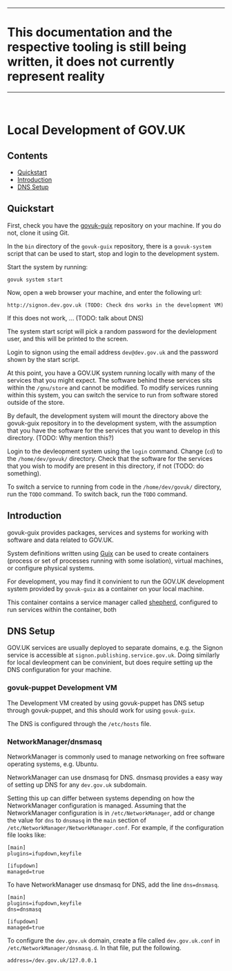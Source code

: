 ***
# __This documentation and the respective tooling is still being written, it does not currently represent reality__
***
<br>

# Local Development of GOV.UK

## Contents

 - [Quickstart](#quickstart)
 - [Introduction](#introduction)
 - [DNS Setup](#dns-setup)

## Quickstart

First, check you have the [govuk-guix][govuk-guix] repository on
your machine. If you do not, clone it using Git.

In the `bin` directory of the `govuk-guix` repository, there is a
`govuk-system` script that can be used to start, stop and
login to the development system.

Start the system by running:

```
govuk system start
```

Now, open a web browser your machine, and enter the following url:

```
http://signon.dev.gov.uk (TODO: Check dns works in the development VM)
```

If this does not work, ... (TODO: talk about DNS)

The system start script will pick a random password for the
devlelopment user, and this will be printed to the screen.

Login to signon using the email address `dev@dev.gov.uk` and the
password shown by the start script.

At this point, you have a GOV.UK system running locally with many of
the services that you might expect. The software behind these services
sits within the `/gnu/store` and cannot be modified. To modify
services running within this system, you can switch the service to run
from software stored outside of the store.

By default, the development system will mount the directory above the
govuk-guix repository in to the development system, with the
assumption that you have the software for the services that you want
to develop in this directory. (TODO: Why mention this?)

Login to the devleopment system using the `login` command. Change
(`cd`) to the `/home/dev/govuk/` directory. Check that the software
for the services that you wish to modify are present in this
directory, if not (TODO: do something).

To switch a service to running from code in the `/home/dev/govuk/`
directory, run the `TODO` command. To switch back, run the `TODO`
command.

## Introduction

govuk-guix provides packages, services and systems for working with
software and data related to GOV.UK.

System definitions written using [Guix][guix] can be used to create
containers (process or set of processes running with some isolation),
virtual machines, or configure physical systems.

For development, you may find it convinient to run the GOV.UK
development system provided by `govuk-guix` as a container on your
local machine.

This container contains a service manager called [shepherd][shepherd],
configured to run services within the container, both 

## DNS Setup

GOV.UK services are usually deployed to separate domains, e.g. the
Signon service is accessible at
`signon.publishing.service.gov.uk`. Doing similarly for local
devleopment can be convinient, but does require setting up the DNS
configuration for your machine.

### govuk-puppet Development VM

The Development VM created by using govuk-puppet has DNS setup through
govuk-puppet, and this should work for using `govuk-guix`.

The DNS is configured through the `/etc/hosts` file.

### NetworkManager/dnsmasq

NetworkManager is commonly used to manage networking on free software
operating systems, e.g. Ubuntu.

NetworkManager can use dnsmasq for DNS. dnsmasq provides a easy way of
setting up DNS for any `dev.gov.uk` subdomain.

Setting this up can differ between systems depending on how the
NetworkManager configuration is managed. Assuming that the
NetworkManager configuration is in `/etc/NetworkManager`, add or
change the value for `dns` to `dnsmasq` in the `main` section of
`/etc/NetworkManager/NetworkManager.conf`. For example, if the
configuration file looks like:

```
[main]
plugins=ifupdown,keyfile

[ifupdown]
managed=true
```

To have NetworkManager use dnsmasq for DNS, add the line `dns=dnsmasq`.


```
[main]
plugins=ifupdown,keyfile
dns=dnsmasq

[ifupdown]
managed=true
```

To configure the `dev.gov.uk` domain, create a file called
`dev.gov.uk.conf` in `/etc/NetworkManager/dnsmasq.d`. In that file,
put the following.

```
address=/dev.gov.uk/127.0.0.1
```


[govuk-guix]: https://github.com/alphagov/govuk-guix
[guix]: https://gnu.org/software/guix
[shepherd]: https://www.gnu.org/software/shepherd/
